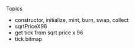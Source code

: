 Topics

-   constructor, initialize, mint, burn, swap, collect
-   sqrtPriceX96
-   get tick from sqrt price x 96
-   tick bitmap
